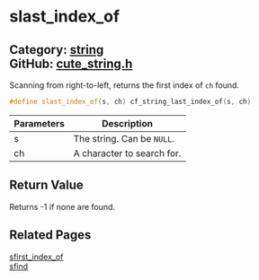 [](../header.md ':include')

# slast_index_of

Category: [string](https://github.com/RandyGaul/cute_framework/blob/master/docs/api_reference?id=string)  
GitHub: [cute_string.h](https://github.com/RandyGaul/cute_framework/blob/master/include/cute_string.h)  
---

Scanning from right-to-left, returns the first index of `ch` found.

```cpp
#define slast_index_of(s, ch) cf_string_last_index_of(s, ch)
```

Parameters | Description
--- | ---
s | The string. Can be `NULL`.
ch | A character to search for.

## Return Value

Returns -1 if none are found.

## Related Pages

[sfirst_index_of](https://github.com/RandyGaul/cute_framework/blob/master/docs/string/sfirst_index_of.md)  
[sfind](https://github.com/RandyGaul/cute_framework/blob/master/docs/string/sfind.md)  
